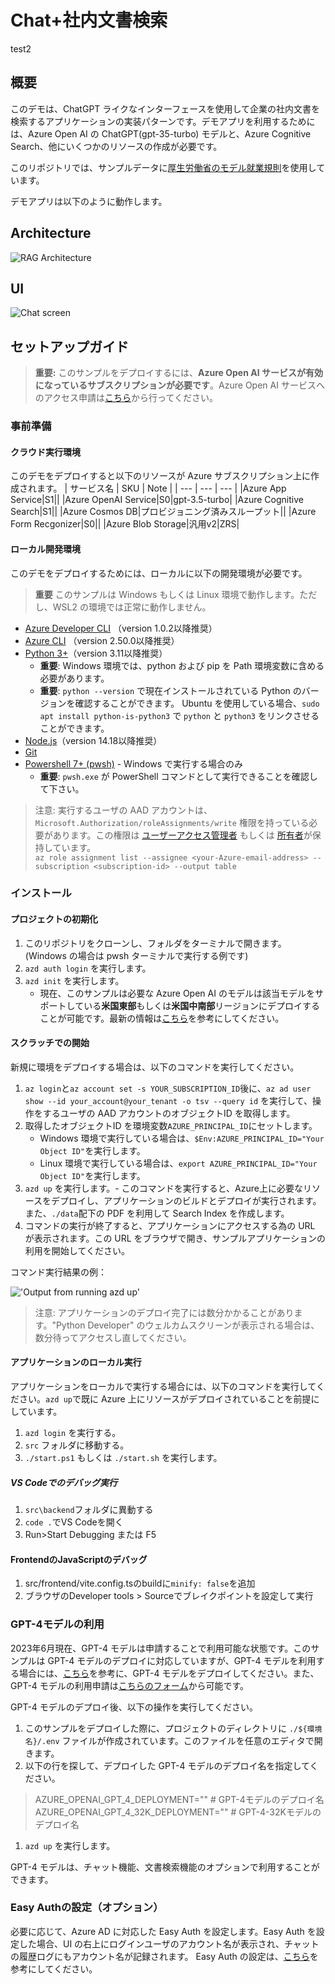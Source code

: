 # Chat+社内文書検索
test2
## 概要
このデモは、ChatGPT ライクなインターフェースを使用して企業の社内文書を検索するアプリケーションの実装パターンです。デモアプリを利用するためには、Azure Open AI の ChatGPT(gpt-35-turbo) モデルと、Azure Cognitive Search、他にいくつかのリソースの作成が必要です。

このリポジトリでは、サンプルデータに[厚生労働省のモデル就業規則](https://www.mhlw.go.jp/stf/seisakunitsuite/bunya/koyou_roudou/roudoukijun/zigyonushi/model/index.html)を使用しています。

デモアプリは以下のように動作します。

## Architecture
![RAG Architecture](assets/appcomponents.png)

## UI
![Chat screen](assets/chatscreen.png)

## セットアップガイド

> **重要:** このサンプルをデプロイするには、**Azure Open AI サービスが有効になっているサブスクリプションが必要です**。Azure Open AI サービスへのアクセス申請は[こちら](https://aka.ms/oaiapply)から行ってください。

### 事前準備

#### クラウド実行環境
このデモをデプロイすると以下のリソースが Azure サブスクリプション上に作成されます。
| サービス名 | SKU | Note |
| --- | --- | --- |
|Azure App Service|S1||
|Azure OpenAI Service|S0|gpt-3.5-turbo|
|Azure Cognitive Search|S1||
|Azure Cosmos DB|プロビジョニング済みスループット||
|Azure Form Recgonizer|S0||
|Azure Blob Storage|汎用v2|ZRS|

#### ローカル開発環境
このデモをデプロイするためには、ローカルに以下の開発環境が必要です。
> **重要** このサンプルは Windows もしくは Linux 環境で動作します。ただし、WSL2 の環境では正常に動作しません。
- [Azure Developer CLI](https://aka.ms/azure-dev/install) （version 1.0.2以降推奨）
- [Azure CLI](https://learn.microsoft.com/cli/azure/install-azure-cli) （version 2.50.0以降推奨）
- [Python 3+](https://www.python.org/downloads/)（version 3.11以降推奨）
    - **重要**: Windows 環境では、python および pip を Path 環境変数に含める必要があります。
    - **重要**: `python --version` で現在インストールされている Python のバージョンを確認することができます。 Ubuntu を使用している場合、`sudo apt install python-is-python3` で `python` と `python3` をリンクさせることができます。    
- [Node.js](https://nodejs.org/en/download/)（version 14.18以降推奨）
- [Git](https://git-scm.com/downloads)
- [Powershell 7+ (pwsh)](https://github.com/powershell/powershell) - Windows で実行する場合のみ
   - **重要**: `pwsh.exe` が PowerShell コマンドとして実行できることを確認して下さい。

>注意: 実行するユーザの AAD アカウントは、`Microsoft.Authorization/roleAssignments/write` 権限を持っている必要があります。この権限は [ユーザーアクセス管理者](https://learn.microsoft.com/azure/role-based-access-control/built-in-roles#user-access-administrator) もしくは [所有者](https://learn.microsoft.com/azure/role-based-access-control/built-in-roles#owner)が保持しています。  
`az role assignment list --assignee <your-Azure-email-address> --subscription <subscription-id> --output table`

### インストール

#### プロジェクトの初期化

1. このリポジトリをクローンし、フォルダをターミナルで開きます。(Windows の場合は pwsh ターミナルで実行する例です)
1. `azd auth login` を実行します。
1. `azd init` を実行します。
    * 現在、このサンプルは必要な Azure Open AI のモデルは該当モデルをサポートしている**米国東部**もしくは**米国中南部**リージョンにデプロイすることが可能です。最新の情報は[こちら](https://learn.microsoft.com/en-us/azure/cognitive-services/openai/concepts/models)を参考にしてください。

#### スクラッチでの開始

新規に環境をデプロイする場合は、以下のコマンドを実行してください。

1. `az login`と`az account set -s YOUR_SUBSCRIPTION_ID`後に、`az ad user show --id your_account@your_tenant -o tsv --query id` を実行して、操作をするユーザの AAD アカウントのオブジェクトID を取得します。
1. 取得したオブジェクトID を環境変数`AZURE_PRINCIPAL_ID`にセットします。
    - Windows 環境で実行している場合は、`$Env:AZURE_PRINCIPAL_ID="Your Object ID"`を実行します。
    - Linux 環境で実行している場合は、`export AZURE_PRINCIPAL_ID="Your Object ID"`を実行します。
1. `azd up` を実行します。- このコマンドを実行すると、Azure上に必要なリソースをデプロイし、アプリケーションのビルドとデプロイが実行されます。また、`./data`配下の PDF を利用して Search Index を作成します。
1. コマンドの実行が終了すると、アプリケーションにアクセスする為の URL が表示されます。この URL をブラウザで開き、サンプルアプリケーションの利用を開始してください。  

コマンド実行結果の例：

!['Output from running azd up'](assets/endpoint.png)
    
> 注意: アプリケーションのデプロイ完了には数分かかることがあります。"Python Developer" のウェルカムスクリーンが表示される場合は、数分待ってアクセスし直してください。

#### アプリケーションのローカル実行
アプリケーションをローカルで実行する場合には、以下のコマンドを実行してください。`azd up`で既に Azure 上にリソースがデプロイされていることを前提にしています。

1. `azd login` を実行する。
2. `src` フォルダに移動する。
3. `./start.ps1` もしくは `./start.sh` を実行します。

##### VS Codeでのデバッグ実行
1. `src\backend`フォルダに異動する
2. `code .`でVS Codeを開く
3. Run>Start Debugging または F5

#### FrontendのJavaScriptのデバッグ
1. src/frontend/vite.config.tsのbuildに`minify: false`を追加
2. ブラウザのDeveloper tools > Sourceでブレイクポイントを設定して実行

### GPT-4モデルの利用
2023年6月現在、GPT-4 モデルは申請することで利用可能な状態です。このサンプルは GPT-4 モデルのデプロイに対応していますが、GPT-4 モデルを利用する場合には、[こちら](https://learn.microsoft.com/ja-jp/azure/cognitive-services/openai/how-to/create-resource?pivots=web-portal#deploy-a-model)を参考に、GPT-4 モデルをデプロイしてください。また、GPT-4 モデルの利用申請は[こちらのフォーム](https://aka.ms/oai/get-gpt4)から可能です。

GPT-4 モデルのデプロイ後、以下の操作を実行してください。

1. このサンプルをデプロイした際に、プロジェクトのディレクトリに `./${環境名}/.env` ファイルが作成されています。このファイルを任意のエディタで開きます。
1. 以下の行を探して、デプロイした GPT-4 モデルのデプロイ名を指定してください。
> AZURE_OPENAI_GPT_4_DEPLOYMENT="" # GPT-4モデルのデプロイ名
AZURE_OPENAI_GPT_4_32K_DEPLOYMENT="" # GPT-4-32Kモデルのデプロイ名

1. `azd up` を実行します。

GPT-4 モデルは、チャット機能、文書検索機能のオプションで利用することができます。

### Easy Authの設定（オプション）
必要に応じて、Azure AD に対応した Easy Auth を設定します。Easy Auth を設定した場合、UI の右上にログインユーザのアカウント名が表示され、チャットの履歴ログにもアカウント名が記録されます。
Easy Auth の設定は、[こちら](https://learn.microsoft.com/ja-jp/azure/app-service/scenario-secure-app-authentication-app-service)を参考にしてください。

